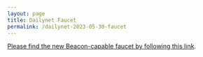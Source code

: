 ```yaml
---
layout: page
title: Dailynet Faucet
permalink: /dailynet-2023-05-30-faucet
---
```


[Please find the new Beacon-capable faucet by following this link](https://faucet.dailynet-2023-05-30.teztnets.xyz).
